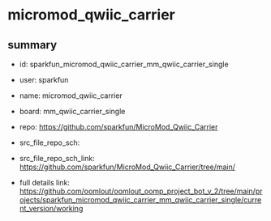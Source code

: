 # micromod_qwiic_carrier
 
## summary 
* id: sparkfun_micromod_qwiic_carrier_mm_qwiic_carrier_single
* user: sparkfun
* name: micromod_qwiic_carrier
* board: mm_qwiic_carrier_single
* repo: https://github.com/sparkfun/MicroMod_Qwiic_Carrier



* src_file_repo_sch: 
* src_file_repo_sch_link: https://github.com/sparkfun/MicroMod_Qwiic_Carrier/tree/main/
* full details link: https://github.com/oomlout/oomlout_oomp_project_bot_v_2/tree/main/projects/sparkfun_micromod_qwiic_carrier_mm_qwiic_carrier_single/current_version/working  







